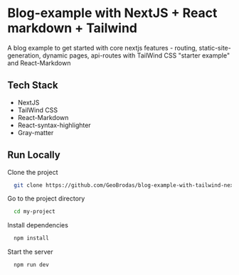 
# Blog-example with NextJS + React markdown + Tailwind

A blog example to get started with core nextjs features  - routing, static-site-generation, dynamic pages, api-routes
with TailWind CSS "starter example" and React-Markdown

## Tech Stack

- NextJS
- TailWind CSS
- React-Markdown
- React-syntax-highlighter
- Gray-matter


  
## Run Locally

Clone the project

```bash
  git clone https://github.com/GeoBrodas/blog-example-with-tailwind-nextjs.git
```

Go to the project directory

```bash
  cd my-project
```

Install dependencies

```bash
  npm install
```

Start the server

```bash
  npm run dev
```

  

